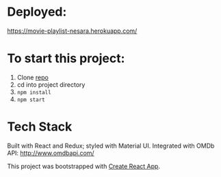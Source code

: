 # Deployed:

https://movie-playlist-nesara.herokuapp.com/

# To start this project:

1. Clone [repo](https://github.com/nesarazui/movie-data-app)
2. cd into project directory
3. `npm install`
4. `npm start`

# Tech Stack

Built with React and Redux; styled with Material UI.
Integrated with OMDb API: http://www.omdbapi.com/

This project was bootstrapped with [Create React App](https://github.com/facebook/create-react-app).
